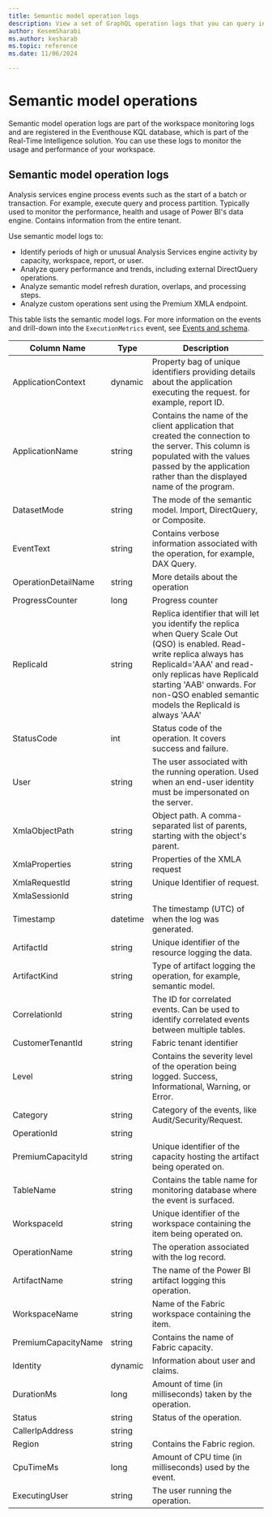 ```yaml
---
title: Semantic model operation logs
description: View a set of GraphQL operation logs that you can query in your Fabric workspace monitoring database.
author: KesemSharabi
ms.author: kesharab
ms.topic: reference
ms.date: 11/06/2024

---
```


# Semantic model operations

Semantic model operation logs are part of the workspace monitoring logs and are registered in the Eventhouse KQL database, which is part of the Real-Time Intelligence solution. You can use these logs to monitor the usage and performance of your workspace.

## Semantic model operation logs

Analysis services engine process events such as the start of a batch or transaction. For example, execute query and process partition. Typically used to monitor the performance, health and usage of Power BI's data engine. Contains information from the entire tenant.

Use semantic model logs to:

* Identify periods of high or unusual Analysis Services engine activity by capacity, workspace, report, or user.
* Analyze query performance and trends, including external DirectQuery operations.
* Analyze semantic model refresh duration, overlaps, and processing steps.
* Analyze custom operations sent using the Premium XMLA endpoint.

This table lists the semantic model logs. For more information on the events and drill-down into the `ExecutionMetrics` event, see [Events and schema](/power-bi/transform-model/log-analytics/desktop-log-analytics-configure#events-and-schema).

| Column Name | Type | Description |
|--|--|--|
| ApplicationContext | dynamic | Property bag of unique identifiers providing details about the application executing the request. for example, report ID. |
| ApplicationName | string | Contains the name of the client application that created the connection to the server. This column is populated with the values passed by the application rather than the displayed name of the program. |
| DatasetMode | string | The mode of the semantic model. Import, DirectQuery, or Composite. |
| EventText | string | Contains verbose information associated with the operation, for example, DAX Query. |
| OperationDetailName | string | More details about the operation |
| ProgressCounter | long | Progress counter |
| ReplicaId | string | Replica identifier that will let you identify the replica when Query Scale Out (QSO) is enabled. Read-write replica always has ReplicaId='AAA' and read-only replicas have ReplicaId starting 'AAB' onwards. For non-QSO enabled semantic models the ReplicaId is always 'AAA' |
| StatusCode | int | Status code of the operation. It covers success and failure. |
| User | string | The user associated with the running operation. Used when an end-user identity must be impersonated on the server. |
| XmlaObjectPath | string | Object path. A comma-separated list of parents, starting with the object's parent. |
| XmlaProperties | string | Properties of the XMLA request |
| XmlaRequestId | string | Unique Identifier of request. |
| XmlaSessionId | string |  |
| Timestamp | datetime | The timestamp (UTC) of when the log was generated. |
| ArtifactId | string | Unique identifier of the resource logging the data. |
| ArtifactKind | string | Type of artifact logging the operation, for example, semantic model. |
| CorrelationId | string | The ID for correlated events. Can be used to identify correlated events between multiple tables. |
| CustomerTenantId | string | Fabric tenant identifier |
| Level | string | Contains the severity level of the operation being logged. Success, Informational, Warning, or Error. |
| Category | string | Category of the events, like Audit/Security/Request. |
| OperationId | string |  |
| PremiumCapacityId | string | Unique identifier of the capacity hosting the artifact being operated on. |
| TableName | string | Contains the table name for monitoring database where the event is surfaced. |
| WorkspaceId | string | Unique identifier of the workspace containing the item being operated on. |
| OperationName | string | The operation associated with the log record. |
| ArtifactName | string | The name of the Power BI artifact logging this operation. |
| WorkspaceName | string | Name of the Fabric workspace containing the item. |
| PremiumCapacityName | string | Contains the name of Fabric capacity. |
| Identity | dynamic | Information about user and claims. |
| DurationMs | long | Amount of time (in milliseconds) taken by the operation. |
| Status | string | Status of the operation. |
| CallerIpAddress | string |  |
| Region | string | Contains the Fabric region. |
| CpuTimeMs | long | Amount of CPU time (in milliseconds) used by the event. |
| ExecutingUser | string | The user running the operation. |